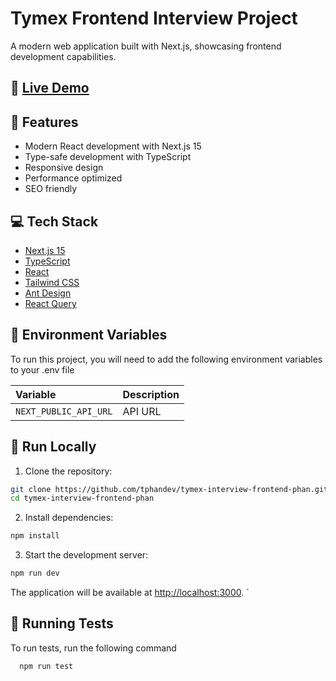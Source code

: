 # Tymex Frontend Interview Project

A modern web application built with Next.js, showcasing frontend development capabilities.

## 🚀 [Live Demo](https://nft-market-place-demo.vercel.app)

## 📝 Features

- Modern React development with Next.js 15
- Type-safe development with TypeScript
- Responsive design
- Performance optimized
- SEO friendly

## 💻 Tech Stack

- [Next.js 15](https://nextjs.org/)
- [TypeScript](https://www.typescriptlang.org/)
- [React](https://reactjs.org/)
- [Tailwind CSS](https://tailwindcss.com/)
- [Ant Design](https://ant.design/)
- [React Query](https://tanstack.com/query/latest)

## 🔑 Environment Variables

To run this project, you will need to add the following environment variables to your .env file

| Variable              | Description |
| :-------------------- | :---------- |
| `NEXT_PUBLIC_API_URL` | API URL     |

## 🏃 Run Locally

1. Clone the repository:

```bash
git clone https://github.com/tphandev/tymex-interview-frontend-phan.git
cd tymex-interview-frontend-phan
```

2. Install dependencies:

```bash
npm install
```

3. Start the development server:

```bash
npm run dev
```

The application will be available at [http://localhost:3000](http://localhost:3000).
`

## 🧪 Running Tests

To run tests, run the following command

```bash
  npm run test
```
